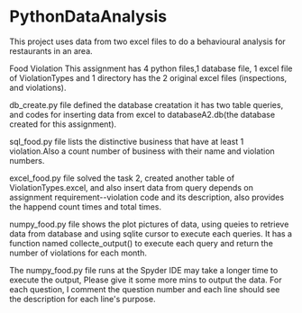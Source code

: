 # PythonDataAnalysis

This project uses data from two excel files to
do a behavioural analysis for restaurants in an 
area. 

Food Violation 
This assignment has 4 python files,1 database
file, 1 excel file of ViolationTypes and 1
directory has the 2 original excel files
(inspections, and violations).

db_create.py file 
defined the database creatation
it has two table queries, and codes for inserting
data from excel to databaseA2.db(the database
created for this assignment).

sql_food.py file 
lists the distinctive business 
that have at least 1 violation.Also a count number
of business with their name and violation numbers.

excel_food.py file 
solved the task 2, created 
another table of ViolationTypes.excel, and 
also insert data from query depends on assignment
requirement--violation code and its description, 
also provides the happend count times and total 
times. 

numpy_food.py file 
shows the plot pictures of data,
using queies to retrieve data from database and using
sqlite cursor to execute each queries. 
It has a function named collecte_output() to execute
each query and return the number of violations for 
each month. 

The numpy_food.py file 
runs at the Spyder IDE may take
a longer time to execute the output, Please 
give it some more mins to output the data.
For each question, I comment the question number and
each line should see the description for each line's
purpose.

